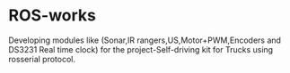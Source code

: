 # ROS-works


Developing modules like (Sonar,IR rangers,US,Motor+PWM,Encoders and DS3231 Real time clock) for the
project-Self-driving kit for Trucks using rosserial protocol.
